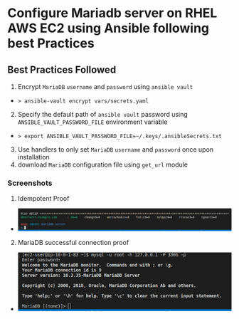 # Configure Mariadb server on RHEL AWS EC2 using Ansible following best Practices

## Best Practices Followed

1. Encrypt `MariaDB` `username` and `password` using `ansible vault`

- `> ansible-vault encrypt vars/secrets.yaml`

2. Specify the default path of `ansible vault` password using `ANSIBLE_VAULT_PASSWORD_FILE` environment variable

- `> export ANSIBLE_VAULT_PASSWORD_FILE=~/.keys/.ansibleSecrets.txt`

3. Use handlers to only set `MariaDB` `username` and `password` once upon installation
4. download `MariaDB` configuration file using `get_url` module

### Screenshots

1. Idempotent Proof

- ![Idempotent Proof](images/IdempotentProof.png)

2. MariaDB successful connection proof

- ![MariaDB successful connection proof](images/MariadbConnectionSuccessful.png)

